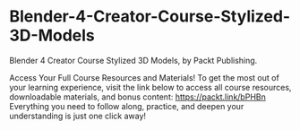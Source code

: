 # Blender-4-Creator-Course-Stylized-3D-Models
Blender 4 Creator Course Stylized 3D Models, by Packt Publishing.

Access Your Full Course Resources and Materials!
To get the most out of your learning experience, visit the link below to access all course resources, downloadable materials, and bonus content: https://packt.link/bPHBn
Everything you need to follow along, practice, and deepen your understanding is just one click away!
